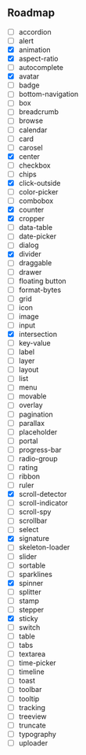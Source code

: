 ## Roadmap

- [ ] accordion
- [ ] alert
- [x] animation
- [x] aspect-ratio
- [ ] autocomplete
- [x] avatar
- [ ] badge
- [ ] bottom-navigation
- [ ] box
- [ ] breadcrumb
- [ ] browse
- [ ] calendar
- [ ] card
- [ ] carosel
- [x] center
- [ ] checkbox
- [ ] chips
- [x] click-outside
- [ ] color-picker
- [ ] combobox
- [x] counter
- [x] cropper
- [ ] data-table
- [ ] date-picker
- [ ] dialog
- [x] divider
- [ ] draggable
- [ ] drawer
- [ ] floating button
- [ ] format-bytes
- [ ] grid
- [ ] icon
- [ ] image
- [ ] input
- [x] intersection
- [ ] key-value
- [ ] label
- [ ] layer
- [ ] layout
- [ ] list
- [ ] menu
- [ ] movable
- [ ] overlay
- [ ] pagination
- [ ] parallax
- [ ] placeholder
- [ ] portal
- [ ] progress-bar
- [ ] radio-group
- [ ] rating
- [ ] ribbon
- [ ] ruler
- [x] scroll-detector
- [ ] scroll-indicator
- [ ] scroll-spy
- [ ] scrollbar
- [ ] select
- [x] signature
- [ ] skeleton-loader
- [ ] slider
- [ ] sortable
- [ ] sparklines
- [x] spinner
- [ ] splitter
- [ ] stamp
- [ ] stepper
- [x] sticky
- [ ] switch
- [ ] table
- [ ] tabs
- [ ] textarea
- [ ] time-picker
- [ ] timeline
- [ ] toast
- [ ] toolbar
- [ ] tooltip
- [ ] tracking
- [ ] treeview
- [ ] truncate
- [ ] typography
- [ ] uploader
